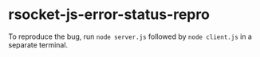 # rsocket-js-error-status-repro

To reproduce the bug, run `node server.js` followed by `node client.js` in a separate terminal.
